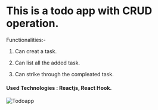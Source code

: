 # This is a todo app with CRUD operation.

Functionalities:-

1. Can creat a task.

2. Can list all the added task.

3. Can strike through the compleated task.

#### Used Technologies : Reactjs, React Hook.

![Todoapp](https://user-images.githubusercontent.com/83206716/116291708-88702400-a7b2-11eb-950d-32ec71783e06.png)





